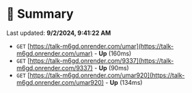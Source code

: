 # 📖 Summary
Last updated: **9/2/2024, 9:41:22 AM**

- `GET` [https://talk-m6gd.onrender.com/umar](https://talk-m6gd.onrender.com/umar) - **Up** (160ms)
- `GET` [https://talk-m6gd.onrender.com/9337](https://talk-m6gd.onrender.com/9337) - **Up** (90ms)
- `GET` [https://talk-m6gd.onrender.com/umar920](https://talk-m6gd.onrender.com/umar920) - **Up** (134ms)

